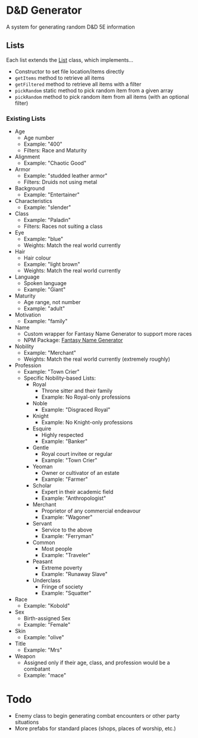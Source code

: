 # D&D Generator

A system for generating random D&D 5E information

## Lists

Each list extends the [List](/lib/List.ts) class, which implements...

-   Constructor to set file location/items directly
-   `getItems` method to retrieve all items
-   `getFiltered` method to retrieve all items with a filter
-   `pickRandom` static method to pick random item from a given array
-   `pickRandom` method to pick random item from all items (with an optional filter)

### Existing Lists

-   Age
    -   Age number
    -   Example: "400"
    -   Filters: Race and Maturity
-   Alignment
    -   Example: "Chaotic Good"
-   Armor
    -   Example: "studded leather armor"
    -   Filters: Druids not using metal
-   Background
    -   Example: "Entertainer"
-   Characteristics
    -   Example: "slender"
-   Class
    -   Example: "Paladin"
    -   Filters: Races not suiting a class
-   Eye
    -   Example: "blue"
    -   Weights: Match the real world currently
-   Hair
    -   Hair colour
    -   Example: "light brown"
    -   Weights: Match the real world currently
-   Language
    -   Spoken language
    -   Example: "Giant"
-   Maturity
    -   Age range, not number
    -   Example: "adult"
-   Motivation
    -   Example: "family"
-   Name
    -   Custom wrapper for Fantasy Name Generator to support more races
    -   NPM Package: [Fantasy Name Generator](https://www.npmjs.com/package/fantasy-name-generator)
-   Nobility
    -   Example: "Merchant"
    -   Weights: Match the real world currently (extremely roughly)
-   Profession
    -   Example: "Town Crier"
    -   Specific Nobility-based Lists:
        -   Royal
            -   Throne sitter and their family
            -   Example: No Royal-only professions
        -   Noble
            -   Example: "Disgraced Royal"
        -   Knight
            -   Example: No Knight-only professions
        -   Esquire
            -   Highly respected
            -   Example: "Banker"
        -   Gentle
            -   Royal court invitee or regular
            -   Example: "Town Crier"
        -   Yeoman
            -   Owner or cultivator of an estate
            -   Example: "Farmer"
        -   Scholar
            -   Expert in their academic field
            -   Example: "Anthropologist"
        -   Merchant
            -   Proprietor of any commercial endeavour
            -   Example: "Wagoner"
        -   Servant
            -   Service to the above
            -   Example: "Ferryman"
        -   Common
            -   Most people
            -   Example: "Traveler"
        -   Peasant
            -   Extreme poverty
            -   Example: "Runaway Slave"
        -   Underclass
            -   Fringe of society
            -   Example: "Squatter"
-   Race
    -   Example: "Kobold"
-   Sex
    -   Birth-assigned Sex
    -   Example: "Female"
-   Skin
    -   Example: "olive"
-   Title
    -   Example: "Mrs"
-   Weapon
    -   Assigned only if their age, class, and profession would be a combatant
    -   Example: "mace"

# Todo

-   Enemy class to begin generating combat encounters or other party situations
-   More prefabs for standard places (shops, places of worship, etc.)
